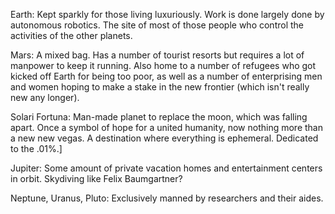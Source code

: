 Earth: Kept sparkly for those living luxuriously. Work is done largely done by autonomous robotics. The site of most of those people who control the activities of the other planets.

Mars: A mixed bag. Has a number of tourist resorts but requires a lot of manpower to keep it running. Also home to a number of refugees who got kicked off Earth for being too poor, as well as a number of enterprising men and women hoping to make a stake in the new frontier (which isn't really new any longer).

Solari Fortuna: Man-made planet to replace the moon, which was falling apart. Once a symbol of hope for a united humanity, now nothing more than a new new vegas. A destination where everything is ephemeral. Dedicated to the .01%.]

Jupiter: Some amount of private vacation homes and entertainment centers in orbit. Skydiving like Felix Baumgartner?

Neptune, Uranus, Pluto: Exclusively manned by researchers and their aides.
